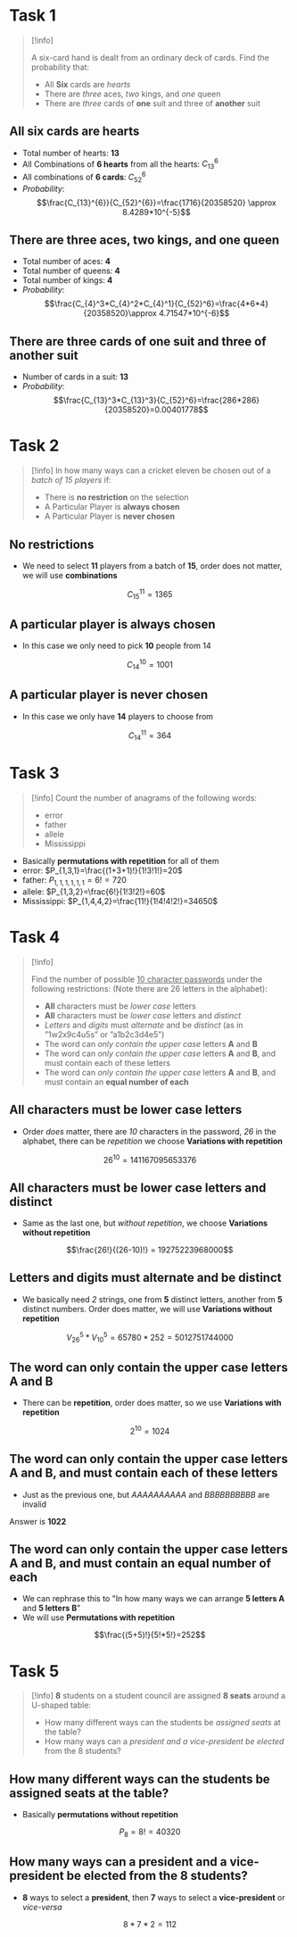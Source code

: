 
# Task 1

> [!info] 
> 
> A six-card hand is dealt from an ordinary deck of cards. Find the probability that:
> - All **Six** cards are *hearts*
> - There are *three* aces, *two* kings, and *one* queen
> - There are *three* cards of **one** suit and three of **another** suit

## All six cards are hearts

- Total number of hearts: **13**
- All Combinations of **6 hearts** from all the hearts: $C_{13}^{6}$ 
- All combinations of **6 cards**: $C_{52}^{6}$
- _Probability_: $$\frac{C_{13}^{6}}{C_{52}^{6}}=\frac{1716}{20358520} \approx 8.4289*10^{-5}$$
## There are three aces, two kings, and one queen

- Total number of aces: **4**
- Total number of queens: **4**
- Total number of kings: **4**
- *Probability*: $$\frac{C_{4}^3*C_{4}^2*C_{4}^1}{C_{52}^6}=\frac{4*6*4}{20358520}\approx 4.71547*10^{-6}$$

## There are three cards of one suit and three of another suit

- Number of cards in a suit: **13**
- _Probability_: $$\frac{C_{13}^3*C_{13}^3}{C_{52}^6}=\frac{286*286}{20358520}=0.00401778$$

# Task 2

> [!info]
> In how many ways can a cricket eleven be chosen out of a *batch of 15 players* if:
> - There is **no restriction** on the selection
> - A Particular Player is **always chosen**
> - A Particular Player is **never chosen**

## No restrictions

- We need to select **11** players from a batch of **15**, order does not matter, we will use **combinations**

$$C_{15}^{11}=1365$$

## A particular player is always chosen

- In this case we only need to pick **10** people from 14

$$C_{14}^{10}=1001$$

## A particular player is never chosen

- In this case we only have **14** players to choose from

$$C_{14}^{11}=364$$

# Task 3

> [!info] 
> Count the number of anagrams of the following words:
> - error
> - father
> - allele
> - Mississippi

- Basically **permutations with repetition** for all of them
- error: $P_{1,3,1}=\frac{(1+3+1)!}{1!3!1!}=20$
- father: $P_{1,1,1,1,1,1}=6! = 720$
- allele: $P_{1,3,2}=\frac{6!}{1!3!2!}=60$
- Mississippi: $P_{1,4,4,2}=\frac{11!}{1!4!4!2!}=34650$

# Task 4

> [!info] 
> 
> Find the number of possible <u>10 character passwords</u> under the following restrictions: (Note there are 26 letters in the alphabet):
> - **All** characters must be *lower case* letters
> - **All** characters must be *lower case* letters and *distinct*
> - *Letters* and *digits* must *alternate* and be *distinct* (as in ”1w2x9c4u5s” or ”a1b2c3d4e5”)
> - The word can *only contain the upper case* letters **A** and **B**
> - The word can *only contain the upper case* letters **A** and **B**, and must contain each of these
> letters
> - The word can *only contain the upper case* letters **A** and **B**, and must contain an **equal number of each**

## All characters must be lower case letters

- Order *does* matter, there are *10* characters in the password, *26* in the alphabet, there can be *repetition* we choose **Variations with repetition**

$$26^{10}=141167095653376$$

## All characters must be lower case letters and distinct

- Same as the last one, but *without repetition*, we choose **Variations without repetition**

$$\frac{26!}{(26-10)!} = 19275223968000$$

## Letters and digits must alternate and be distinct

- We basically need *2* strings, one from **5** distinct letters, another from **5** distinct numbers. Order does matter, we will use **Variations without repetition**

$$V_{26}^5*V_{10}^5=65780*252=5012751744000$$

## The word can only contain the upper case letters A and B

- There can be **repetition**, order does matter, so we use **Variations with repetition**

$$2^{10}=1024$$

## The word can only contain the upper case letters A and B, and must contain each of these letters

- Just as the previous one, but *AAAAAAAAAA* and *BBBBBBBBBB* are invalid

Answer is **1022**

## The word can only contain the upper case letters A and B, and must contain an equal number of each

- We can rephrase this to "In how many ways we can arrange **5 letters A** and **5 letters B**"
- We will use **Permutations with repetition**

$$\frac{(5+5)!}{5!*5!}=252$$

# Task 5

> [!info]
> **8** students on a student council are assigned **8 seats** around a U-shaped table:
> - How many different ways can the students be *assigned seats* at the table?
> - How many ways can a *president and a vice-president be elected* from the 8 students?

## How many different ways can the students be assigned seats at the table?

- Basically **permutations without repetition**

$$P_{8}=8! = 40320$$

## How many ways can a president and a vice-president be elected from the 8 students?

- **8** ways to select a **president**, then **7** ways to select a **vice-president** or *vice-versa*

$$8*7*2=112$$